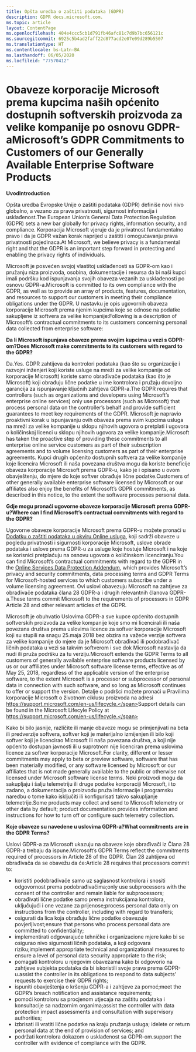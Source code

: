 ```yaml
---
title: Opšta uredba o zaštiti podataka (GDPR)
description: GDPR docs.microsoft.com.
ms.topic: article
layout: ContentPage
ms.openlocfilehash: 404e4ccc5cb1d791fb46afc81c7d9b7bc656121c
ms.sourcegitcommit: 6925c5b4ad2faff22d877acd2e07e09d289b5507
ms.translationtype: HT
ms.contentlocale: bs-Latn-BA
ms.lasthandoff: 06/05/2020
ms.locfileid: "77570412"
---
```

# <a name="microsofts-gdpr-commitments-to-customers-of-our-generally-available-enterprise-software-products"></a><span data-ttu-id="0c68c-103">Obaveze korporacije Microsoft prema kupcima naših općenito dostupnih softverskih proizvoda za velike kompanije po osnovu GDPR-a</span><span class="sxs-lookup"><span data-stu-id="0c68c-103">Microsoft’s GDPR Commitments to Customers of our Generally Available Enterprise Software Products</span></span>

<span data-ttu-id="0c68c-104">**Uvod**</span><span class="sxs-lookup"><span data-stu-id="0c68c-104">**Introduction**</span></span>

<span data-ttu-id="0c68c-105">Opšta uredba Evropske Unije o zaštiti podataka (GDPR) definiše novi nivo globalno, a vezano za prava privatnosti, sigurnost informacija i usklađenost.</span><span class="sxs-lookup"><span data-stu-id="0c68c-105">The European Union’s General Data Protection Regulation (GDPR) sets a new bar globally for privacy rights, information security, and compliance.</span></span> <span data-ttu-id="0c68c-106">Korporacija Microsoft vjeruje da je privatnost fundamentalno pravo i da je GDPR važan korak naprijed u zaštiti i omogućavanju prava privatnosti pojedinaca.</span><span class="sxs-lookup"><span data-stu-id="0c68c-106">At Microsoft, we believe privacy is a fundamental right and that the GDPR is an important step forward in protecting and enabling the privacy rights of individuals.</span></span>     

<span data-ttu-id="0c68c-107">Microsoft je posvećen svojoj vlastitoj usklađenosti sa GDPR-om kao i pružanju niza proizvoda, osobina, dokumentacije i resursa da bi naši kupci imali podršku kod ispunjavanja svojih obaveza vezanih za usklađenosti po osnovu GDPR-a.</span><span class="sxs-lookup"><span data-stu-id="0c68c-107">Microsoft is committed to its own compliance with the GDPR, as well as to provide an array of products, features, documentation, and resources to support our customers in meeting their compliance obligations under the GDPR.</span></span> <span data-ttu-id="0c68c-108">U nastavku je opis ugovornih obaveza korporacije Microsoft prema njenim kupcima koje se odnose na  podatke sakupljene iz softvera za velike kompanije:</span><span class="sxs-lookup"><span data-stu-id="0c68c-108">Following is a description of Microsoft’s contractual commitments to its customers concerning personal data collected from enterprise software:</span></span>

<span data-ttu-id="0c68c-109">**Da li Microsoft ispunjava obaveze prema svojim kupcima u vezi s GDPR-om?**</span><span class="sxs-lookup"><span data-stu-id="0c68c-109">**Does Microsoft make commitments to its customers with regard to the GDPR?**</span></span>

<span data-ttu-id="0c68c-110">Da.</span><span class="sxs-lookup"><span data-stu-id="0c68c-110">Yes.</span></span> <span data-ttu-id="0c68c-111">GDPR zahtijeva da kontrolori podataka (kao što su organizacije i razvojni inženjeri koji koriste usluge na mreži  za velike kompanije od korporacije Microsoft) koriste samo obrađivače podataka (kao što je Microsoft) koji obrađuju lične podatke u ime kontrolora i pružaju dovoljno garancija za ispunjavanje ključnih zahtjeva GDPR-a.</span><span class="sxs-lookup"><span data-stu-id="0c68c-111">The GDPR requires that controllers (such as organizations and developers using Microsoft’s enterprise online services) only use processors (such as Microsoft) that process personal data on the controller’s behalf and provide sufficient guarantees to meet key requirements of the GDPR.</span></span> <span data-ttu-id="0c68c-112">Microsoft je napravio proaktivni korak u ispunjavanju ovih obaveza prema svim kupcima usluga na mreži  za velike kompanije u sklopu njihovih ugovora o pretplati i ugovora o količinskoj licenci u sklopu njihovih ugovora za velike kompanije.</span><span class="sxs-lookup"><span data-stu-id="0c68c-112">Microsoft has taken the proactive step of providing these commitments to all enterprise online service customers as part of their subscription agreements and to volume licensing customers as part of their enterprise agreements.</span></span> <span data-ttu-id="0c68c-113">Kupci drugih općenito dostupnih softvera za velike kompanije koje licencira Microsoft ili naša povezana društva mogu da koriste beneficije obaveza korporacije Microsoft prema GDPR-u, kako je i opisano u ovom obavještenju, do mjere do koje softver obrađuje lične podatke.</span><span class="sxs-lookup"><span data-stu-id="0c68c-113">Customers of other generally available enterprise software licensed by Microsoft or our affiliates also enjoy the benefits of Microsoft’s GDPR commitments, as described in this notice, to the extent the software processes personal data.</span></span>

<span data-ttu-id="0c68c-114">**Gdje mogu pronaći ugovorne obaveze korporacije Microsoft prema GDPR-u?**</span><span class="sxs-lookup"><span data-stu-id="0c68c-114">**Where can I find Microsoft’s contractual commitments with regard to the GDPR?**</span></span>

<span data-ttu-id="0c68c-115">Ugovorne obaveze korporacije Microsoft prema GDPR-u možete pronaći u [Dodatku o zaštiti podataka u okviru Online usluga](https://www.microsoftvolumelicensing.com/DocumentSearch.aspx?Mode=2&Keyword=DPA), koji sadrži obaveze u pogledu privatnosti i sigurnosti korporacije Microsoft, uslove obrade podataka i uslove prema GDPR-u za usluge koje hostuje Microsoft i na koje se korisnici pretplaćuju na osnovu ugovora o količinskom licenciranju.</span><span class="sxs-lookup"><span data-stu-id="0c68c-115">You can find Microsoft’s contractual commitments with regard to the GDPR in the [Online Services Data Protection Addendum](https://www.microsoftvolumelicensing.com/DocumentSearch.aspx?Mode=2&Keyword=DPA), which provides Microsoft’s privacy and security commitments, data processing terms and GDPR Terms for Microsoft-hosted services to which customers subscribe under a volume licensing agreement.</span></span> <span data-ttu-id="0c68c-116">Ovi uslovi obavezuju Microsoft na zahtjeve za obrađivače podataka člana 28 GDPR-a i drugih relevantnih članova GDPR-a.</span><span class="sxs-lookup"><span data-stu-id="0c68c-116">These terms commit Microsoft to the requirements of processors in GDPR Article 28 and other relevant articles of the GDPR.</span></span> 

<span data-ttu-id="0c68c-117">Microsoft je obuhvatio Uslovima GDPR-a sve kupce općenito dostupnih softverskih proizvoda za velike kompanije koje smo mi licencirali ili naša povezana društva prema uslovima licence za softver korporacije Microsoft koji su stupili na snagu 25.maja 2018 bez obzira na važeće verzije softvera za velike kompanije do mjere da je Microsoft obrađivač ili podobrađivač ličnih podataka u vezi sa takvim softverom i sve dok Microsoft nastavlja da nudi ili pruža podršku za tu verziju.</span><span class="sxs-lookup"><span data-stu-id="0c68c-117">Microsoft extends the GDPR Terms to all customers of generally available enterprise software products licensed by us or our affiliates under Microsoft software license terms, effective as of May 25, 2018, regardless of the applicable version of the enterprise software, to the extent Microsoft is a processor or subprocessor of personal data in connection with such software, and so long as Microsoft continues to offer or support the version.</span></span> <span data-ttu-id="0c68c-118">Detalje o podršci možete pronaći u Pravilima korporacije Microsoft o životnom ciklusu proizvoda na adresi https://support.microsoft.com/en-us/lifecycle.</span><span class="sxs-lookup"><span data-stu-id="0c68c-118">Support details can be found in the Microsoft Lifecyle Policy at https://support.microsoft.com/en-us/lifecycle.</span></span>

<span data-ttu-id="0c68c-119">Kako bi bilo jasnije, različite ili manje obaveze mogu se primjenjivati na beta ili predverzije softvera, softver koji je materijalno izmijenjen ili bilo koji softver koji je licencirao Microsoft ili naša povezana društva, a koji nije općenito dostupan javnosti ili u suprotnom nije licenciran prema uslovima licence za softver korporacije Microsoft.</span><span class="sxs-lookup"><span data-stu-id="0c68c-119">For clarity, different or lesser commitments may apply to beta or preview software, software that has been materially modified, or any software licensed by Microsoft or our affiliates that is not made generally available to the public or otherwise not licensed under Microsoft software license terms.</span></span> <span data-ttu-id="0c68c-120">Neki proizvodi mogu da sakupljaju i šalju telemetriju ili druge podatke korporaciji Microsoft, i to zadano, a dokumentacija o proizvodu pruža informacije i programsku naredbu o tome kako isključiti ili konfigurisati takvo sakupljanje telemetrije.</span><span class="sxs-lookup"><span data-stu-id="0c68c-120">Some products may collect and send to Microsoft telemetry or other data by default; product documentation provides information and instructions for how to turn off or configure such telemetry collection.</span></span>

<span data-ttu-id="0c68c-121">**Koje obaveze su navedene u uslovima GDPR-a?**</span><span class="sxs-lookup"><span data-stu-id="0c68c-121">**What commitments are in the GDPR Terms?**</span></span>

<span data-ttu-id="0c68c-122">Uslovi GDPR-a za Microsoft ukazuju na obaveze koje obrađivači iz Člana 28 GDPR-a trebaju da ispune.</span><span class="sxs-lookup"><span data-stu-id="0c68c-122">Microsoft’s GDPR Terms reflect the commitments required of processors in Article 28 of the GDPR.</span></span>  <span data-ttu-id="0c68c-123">Član 28 zahtijeva od obrađivača da se obavežu da će:</span><span class="sxs-lookup"><span data-stu-id="0c68c-123">Article 28 requires that processors commit to:</span></span>

-   <span data-ttu-id="0c68c-124">koristiti podobrađivače samo uz saglasnost kontrolora i snositi odgovornost prema podobrađivačima;</span><span class="sxs-lookup"><span data-stu-id="0c68c-124">only use subprocessors with the consent of the controller and remain liable for subprocessors;</span></span>
-   <span data-ttu-id="0c68c-125">obrađivati lične podatke samo prema instrukcijama kontrolora, uključujući i one vezane za prijenose;</span><span class="sxs-lookup"><span data-stu-id="0c68c-125">process personal data only on instructions from the controller, including with regard to transfers;</span></span>
-   <span data-ttu-id="0c68c-126">osigurati da lica koja obrađuju lične podatke obavezuje povjerljivost;</span><span class="sxs-lookup"><span data-stu-id="0c68c-126">ensure that persons who process personal data are committed to confidentiality;</span></span>
-   <span data-ttu-id="0c68c-127">implementirati odgovarajuće tehničke i organizacione mjere kako bi se osigurao nivo sigurnosti ličnih podataka, a koji odgovara riziku;</span><span class="sxs-lookup"><span data-stu-id="0c68c-127">implement appropriate technical and organizational measures to ensure a level of personal data security appropriate to the risk;</span></span>
-   <span data-ttu-id="0c68c-128">pomagati kontroloru u njegovim obavezama kako bi odgovorio na zahtjeve subjekta podataka da bi iskoristili svoje prava prema GDPR-u.</span><span class="sxs-lookup"><span data-stu-id="0c68c-128">assist the controller in its obligations to respond to data subjects’ requests to exercise their GDPR rights;</span></span>
-   <span data-ttu-id="0c68c-129">ispuniti obavještenja o kršenju GDPR-a i zahtjeve za pomoć;</span><span class="sxs-lookup"><span data-stu-id="0c68c-129">meet the GDPR’s breach notification and assistance requirements;</span></span>
-   <span data-ttu-id="0c68c-130">pomoći kontroloru sa procjenom utjecaja na zaštitu podataka i konsultacije sa nadzornim organima;</span><span class="sxs-lookup"><span data-stu-id="0c68c-130">assist the controller with data protection impact assessments and consultation with supervisory authorities;</span></span> 
-   <span data-ttu-id="0c68c-131">izbrisati ili vratiti lične podatke na kraju pružanja usluga; i</span><span class="sxs-lookup"><span data-stu-id="0c68c-131">delete or return personal data at the end of provision of services; and</span></span>
-   <span data-ttu-id="0c68c-132">podržati kontrolora dokazom o usklađenost sa GDPR-om.</span><span class="sxs-lookup"><span data-stu-id="0c68c-132">support the controller with evidence of compliance with the GDPR.</span></span>
